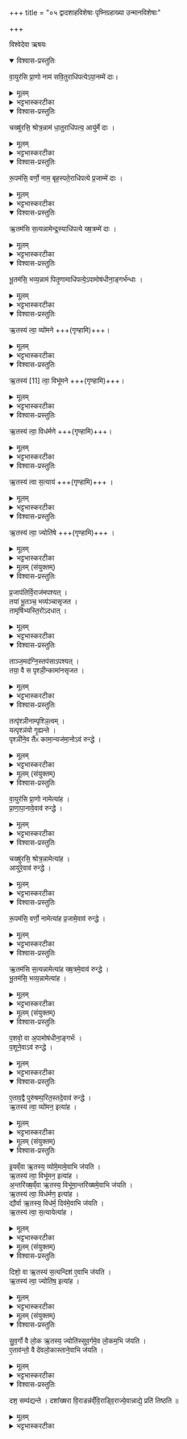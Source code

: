 +++
title = "०५ द्वादशाहविशेषाः पृष्निग्रहाख्या उन्मानविशेषाः"

+++

विश्वेदेवा ऋषयः
<details open><summary>विश्वास-प्रस्तुतिः</summary>

वा॒युर॑सि प्रा॒णो नाम॑ सवि॒तुराधि॑पत्येऽपा॒नम्मे॑ दाः।  
</details>

<details><summary>मूलम्</summary>

वा॒युर॑सि प्रा॒णो नाम॑ सवि॒तुराधि॑पत्येऽपा॒नम्मे॑ दाः।  
</details>

<details><summary>भट्टभास्करटीका</summary>

1अथ पृश्नीनां ग्रहणं - संतृप्तं राजानं दशधा व्यूह्याभिमृशति - वायुरसि प्राणो नामेत्यादिभिः दश भागान्, ते एते संवत्सरसाक्षीये[ध्ये]ष्वहस्सु गृह्यन्ते । यत्र क्वचैवैतान् गृह्णीयादित्येतदपरम् । तत्रादितः पञ्च यजूंषि, उत्तराः पञ्च एकपदा गायत्र्यः 'ऋतस्य त्वा व्योमने' इत्यादयः ॥ हे सोम वायुरसि बहिः प्राणो नामासि पीतस्त्वमेव । यज्ञद्वारेण वृष्ट्यादिक्रमेण च सर्वं त्वया प्रेर्यते । स त्वं सवितुराधिपत्ये स्थित्वा अपानं अपानादिं मे मह्यं दाः देहि । सर्वप्राणवृत्तीनामुपलक्षणतया प्रधानयोरुपादानम् । ब्राह्मणं च भवति 'प्राणापानावेवावरुन्धे' इति । पीतः स त्वं मम प्राणादीन् सम्यक्प्रेरयसि । ददातेर्लेटि शपो लुक् । अधिपतिशब्दाद्ब्राह्मणादित्वात् ष्यञ् ॥
</details>

<details open><summary>विश्वास-प्रस्तुतिः</summary>

चख्षु॑रसि॒ श्रोत्र॒न्नाम॑ धा॒तुराधि॑पत्य॒ आयु॑र्मे दाः ।  
</details>

<details><summary>मूलम्</summary>

चख्षु॑रसि॒ श्रोत्र॒न्नाम॑ धा॒तुराधि॑पत्य॒ आयु॑र्मे दाः ।  
</details>

<details><summary>भट्टभास्करटीका</summary>

2चक्षुरसि श्रोत्रादिकं च त्वमेव नामासि पीतः तत्सामर्थ्योत्पादनात् । स त्वं धातुः सर्वस्य विधातुरारिधपत्ये स्थित्वा आयुर्मे मह्यं देहि सर्वेन्द्रियसामर्थ्योपेतं दीर्घमायुर्मे देहि ॥
</details>

<details open><summary>विश्वास-प्रस्तुतिः</summary>

रू॒पम॑सि॒ वर्णो॒ नाम॒ बृह॒स्पते॒राधि॑पत्ये प्र॒जाम्मे॑ दाः ।  
</details>

<details><summary>मूलम्</summary>

रू॒पम॑सि॒ वर्णो॒ नाम॒ बृह॒स्पते॒राधि॑पत्ये प्र॒जाम्मे॑ दाः ।  
</details>

<details><summary>भट्टभास्करटीका</summary>

3रूपमसि शोभनं वर्णो मृजा च त्वमेवासि पीतः । स त्वं रूपादिसमृद्धिकारिणः बृहस्पतेराधिपत्ये स्थित्वा प्रजां प्रजननशक्तिं रूपादिसमृद्धिं पुत्रादिपोषं मे देहि ॥
</details>

<details open><summary>विश्वास-प्रस्तुतिः</summary>

ऋ॒तम॑सि स॒त्यन्नामेन्द्र॒स्याधि॑पत्ये ख्ष॒त्रम्मे॑ दाः ।  
</details>

<details><summary>मूलम्</summary>

ऋ॒तम॑सि स॒त्यन्नामेन्द्र॒स्याधि॑पत्ये ख्ष॒त्रम्मे॑ दाः ।  
</details>

<details><summary>भट्टभास्करटीका</summary>

4ऋतमसि सत्यं त्वमेवासि । मानसं तथ्यमृतं, वाचिकं सत्यं, तदुभयमपि त्वत्पानाद्भवति । स त्वमिन्द्रस्य सत्यात्मनः आधिपत्ये स्थित्वा क्षत्रं बलं सत्यहेतुकं मे देहि ॥
</details>

<details open><summary>विश्वास-प्रस्तुतिः</summary>

भू॒तम॑सि॒ भव्य॒न्नाम॑ पितृ॒णामाधि॑पत्ये॒ऽपामोष॑धीना॒ङ्गर्भ॑न्धाः ।  
</details>

<details><summary>मूलम्</summary>

भू॒तम॑सि॒ भव्य॒न्नाम॑ पितृ॒णामाधि॑पत्ये॒ऽपामोष॑धीना॒ङ्गर्भ॑न्धाः ।  
</details>

<details><summary>भट्टभास्करटीका</summary>

5भूतमसि, भव्यं वर्तमानं, उपलक्षणत्वाच्च भविष्यच्च त्वमेवासि त्रैकाल्यवर्ती त्वमेव सः यज्ञद्वारेण जनयसि, स त्वं पितॄणां जनयितॄणाम् ॥
</details>

<details open><summary>विश्वास-प्रस्तुतिः</summary>

ऋ॒तस्य॑ त्वा॒ व्यो॑मने +++(गृण्हामि)+++।  
</details>

<details><summary>मूलम्</summary>

ऋ॒तस्य॑ त्वा॒ व्यो॑मने +++(गृण्हामि)+++।  
</details>

<details><summary>भट्टभास्करटीका</summary>

6ऋतस्य व्योम पृथिवी । ब्राह्मणं च भवति 'द्यावापृथिव्योर्हि यज्ञः' इति, 'इयं वा ऋतस्य व्योम' इति च । पृथिवीजयार्थं त्वां गृह्णामीति । तादर्थ्ये चतुर्थी । अवतेर्मनिन्प्रत्यये 'ज्वरत्वर' इत्यादिना ऊठि गुणः, उपधालोपाभावश्छान्दसः, विविधं ओम व्योम इति प्रादिसमासे अव्ययपूर्वपदप्रकृतिस्वरत्वम्; 'उदात्तस्वरितयोर्यणः' इत्योकारस्स्वर्यते ॥
</details>

<details open><summary>विश्वास-प्रस्तुतिः</summary>

ऋ॒तस्य॑ [11]  त्वा॒ विभू॑मने +++(गृण्हामि)+++।  
</details>

<details><summary>मूलम्</summary>

ऋ॒तस्य॑ [11]  त्वा॒ विभू॑मने +++(गृण्हामि)+++।  
</details>

<details><summary>भट्टभास्करटीका</summary>

7ऋतस्य विभूम विविधं भावयितृ अवकाशप्रदानादिना अन्तरिक्षम्, ब्राह्मणं च - 'अन्तरिक्षं वा ऋतस्य विभूम' इति, 'अन्तरिक्षे हि यज्ञः' इति च । अन्तरिक्षस्य जयार्थं त्वां गृह्णामीति । सर्वत्र पूर्ववत्प्रत्ययस्स्वरश्च, गुणाभावश्छान्दसः ॥
</details>

<details open><summary>विश्वास-प्रस्तुतिः</summary>

ऋ॒तस्य॑ त्वा॒ विध॑र्मणे +++(गृण्हामि)+++।  
</details>

<details><summary>मूलम्</summary>

ऋ॒तस्य॑ त्वा॒ विध॑र्मणे +++(गृण्हामि)+++।  
</details>

<details><summary>भट्टभास्करटीका</summary>

8ऋतस्य विधर्म विविधं धारयितृ वृष्ट्यादिना द्यौः देवलोकः । 'द्यौर्वा ऋतस्य विधर्म' इत्यादि ब्राह्मणम् । प्रत्ययादि पूर्ववत् ॥
</details>

<details open><summary>विश्वास-प्रस्तुतिः</summary>

ऋ॒तस्य॑ त्वा स॒त्याय॑ +++(गृण्हामि)+++ ।  
</details>

<details><summary>मूलम्</summary>

ऋ॒तस्य॑ त्वा स॒त्याय॑ +++(गृण्हामि)+++ ।  
</details>

<details><summary>भट्टभास्करटीका</summary>

9ऋतस्य सत्यं अविनाशित्वं, तत्कारिण्यो दिशः । दिक्षु हि विस्तीर्णे नश्यतीति । यद्वा - ऋतस्य सत्यं सद्भावः तच्च प्रागादिदिशाम् । ब्राह्मणं च - 'दिशो वा ऋतस्य सत्यम्' इति ॥
</details>

<details open><summary>विश्वास-प्रस्तुतिः</summary>

ऋ॒तस्य॑ त्वा॒ ज्योति॑षे +++(गृण्हामि)+++ ।  
</details>

<details><summary>मूलम्</summary>

ऋ॒तस्य॑ त्वा॒ ज्योति॑षे +++(गृण्हामि)+++ ।  
</details>

<details><summary>भट्टभास्करटीका</summary>

10ऋतस्य ज्योतिः सुवर्गः सुखैकरूपः, तत्र हि यज्ञो द्योतते फलसंपत्त्या विराजते । ब्राह्मणं च 'सुवर्गो वै लोक ऋतस्य ज्योतिः' इति ॥
</details>

<details><summary>मूलम् (संयुक्तम्)</summary>

प्र॒जाप॑तिर्वि॒राज॑मपश्य॒त्तया॑ भू॒तञ्च॒ भव्य॑ञ्चासृजत॒ तामृषि॑भ्यस्ति॒रो॑ऽदधा॒त्ताञ्ज॒मद॑ग्नि॒स्तप॑साऽपश्य॒त्तया॒ वै स पृश्ञी॒न्कामा॑नसृजत॒ तत्पृ॑श्ञीनाम्पृश्ञि॒त्वम्यत्पृश्ञ॑यो गृ॒ह्यन्ते॒ पृश्ञी॑ने॒व तैᳵ कामा॒न्यज॑मा॒नोऽव॑ रुन्द्धे
</details>

<details open><summary>विश्वास-प्रस्तुतिः</summary>

प्र॒जाप॑तिर्वि॒राज॑मपश्यत् ।  
तया॑ भू॒तञ्च॒ भव्य॑ञ्चासृजत ।  
तामृषि॑भ्यस्ति॒रो॑ऽदधात् ।  
</details>

<details><summary>मूलम्</summary>

प्र॒जाप॑तिर्वि॒राज॑मपश्यत् ।  
तया॑ भू॒तञ्च॒ भव्य॑ञ्चासृजत ।  
तामृषि॑भ्यस्ति॒रो॑ऽदधात् ।  
</details>

<details><summary>भट्टभास्करटीका</summary>

11अथैतेषां पृश्नीनामेव ब्राह्मणं - प्रजापतिरित्यादि ॥ विराड्दशाक्षरा, गौर्वा । ऋषिभ्यस्तिरोदधात् तिरोहितामकरोत् ।
</details>

<details open><summary>विश्वास-प्रस्तुतिः</summary>

ताञ्ज॒मद॑ग्नि॒स्तप॑साऽपश्यत् ।  
तया॒ वै स पृश्ञी॒न्कामा॑नसृजत ।  
</details>

<details><summary>मूलम्</summary>

ताञ्ज॒मद॑ग्नि॒स्तप॑साऽपश्यत् ।  
तया॒ वै स पृश्ञी॒न्कामा॑नसृजत ।  
</details>

<details><summary>भट्टभास्करटीका</summary>

जमदग्निस्तां दृष्ट्वा विराजं पृश्नीन् कामहेतुभूतान् अत एव कामान् सर्वैः काम्यमानान् प्राणादिकामधुक्त्वात् 'वायुरसि प्राणो नाम' इत्यादिकान् ग्रहान् असृजत,
</details>

<details open><summary>विश्वास-प्रस्तुतिः</summary>

तत्पृ॑श्ञीनाम्पृश्ञि॒त्वम् ।   
यत्पृश्ञ॑यो गृ॒ह्यन्ते ।  
पृश्ञी॑ने॒व तैᳵ कामा॒न्यज॑मा॒नोऽव॑ रुन्द्धे ।  
</details>

<details><summary>मूलम्</summary>

तत्पृ॑श्ञीनाम्पृश्ञि॒त्वम् ।   
यत्पृश्ञ॑यो गृ॒ह्यन्ते ।  
पृश्ञी॑ने॒व तैᳵ कामा॒न्यज॑मा॒नोऽव॑ रुन्द्धे ।  
</details>

<details><summary>भट्टभास्करटीका</summary>

तत्पृश्निग्रहाणां पृश्नित्वम्, पृश्निस्थान्कामान् प्राणादीन् दश यजमानोवरुन्धे ।
</details>

<details><summary>मूलम् (संयुक्तम्)</summary>

वा॒युर॑सि प्रा॒णः [12]  नामेत्या॑ह प्राणापा॒नावे॒वाव॑ रुन्द्धे॒
</details>

<details open><summary>विश्वास-प्रस्तुतिः</summary>

वा॒युर॑सि प्रा॒णो नामेत्या॑ह ।  
प्रा॒णा॒पा॒नावे॒वाव॑ रुन्द्धे ।
</details>

<details><summary>मूलम्</summary>

वा॒युर॑सि प्रा॒णो नामेत्या॑ह ।  
प्रा॒णा॒पा॒नावे॒वाव॑ रुन्द्धे ।
</details>

<details><summary>भट्टभास्करटीका</summary>

अधुना ग्रहान् तांश्च क्रमेण दर्शयति वायुरसीत्यादि । सर्वप्राणतृप्त्युपलक्षणं प्राणापानग्रहणम् ॥
</details>

<details open><summary>विश्वास-प्रस्तुतिः</summary>

चख्षु॑रसि॒ श्रोत्र॒न्नामेत्या॑ह ।  
आयु॑रे॒वाव॑ रुन्द्धे ।  
</details>

<details><summary>मूलम्</summary>

चख्षु॑रसि॒ श्रोत्र॒न्नामेत्या॑ह ।  
आयु॑रे॒वाव॑ रुन्द्धे ।  
</details>

<details><summary>भट्टभास्करटीका</summary>

12आयुरेवेति चक्षुराद्युपेतम् ॥
</details>

<details open><summary>विश्वास-प्रस्तुतिः</summary>

रू॒पम॑सि॒ वर्णो॒ नामेत्या॑ह प्र॒जामे॒वाव॑ रुन्द्धे ।  
</details>

<details><summary>मूलम्</summary>

रू॒पम॑सि॒ वर्णो॒ नामेत्या॑ह प्र॒जामे॒वाव॑ रुन्द्धे ।  
</details>

<details><summary>भट्टभास्करटीका</summary>

13रूपं प्रजां रूपवर्णोपेतम् ॥
</details>

<details open><summary>विश्वास-प्रस्तुतिः</summary>

ऋ॒तम॑सि स॒त्यन्नामेत्या॑ह ख्ष॒त्रमे॒वाव॑ रुन्द्धे ।  
भू॒तम॑सि॒ भव्य॒न्नामेत्या॑ह ।  
</details>

<details><summary>मूलम्</summary>

ऋ॒तम॑सि स॒त्यन्नामेत्या॑ह ख्ष॒त्रमे॒वाव॑ रुन्द्धे ।  
भू॒तम॑सि॒ भव्य॒न्नामेत्या॑ह ।  
</details>

<details><summary>भट्टभास्करटीका</summary>

14क्षत्रमिति ॥ बलं सत्यहेतुकम् ॥
</details>

<details><summary>मूलम् (संयुक्तम्)</summary>

प॒शवो॒ वा अ॒पामोष॑धीना॒ङ्गर्भ॑ᳶ प॒शूने॒व [13]  
अव॑ रुन्द्ध ए॒ताव॒द्वै पुरु॑षम्प॒रित॒स्तदे॒वाव॑ रुन्द्ध ऋ॒तस्य॑ त्वा॒ व्यो॑मन॒ इत्या॑ह
</details>

<details open><summary>विश्वास-प्रस्तुतिः</summary>

प॒शवो॒ वा अ॒पामोष॑धीना॒ङ्गर्भः॑ ।   
प॒शूने॒वाऽव॑ रुन्द्धे ।  
</details>

<details><summary>मूलम्</summary>

प॒शवो॒ वा अ॒पामोष॑धीना॒ङ्गर्भः॑ ।   
प॒शूने॒वाऽव॑ रुन्द्धे ।  
</details>

<details><summary>भट्टभास्करटीका</summary>

15पशवो वा इति ॥ परम्परया अबादिप्रभवत्वात् ।
</details>

<details open><summary>विश्वास-प्रस्तुतिः</summary>

ए॒ताव॒द्वै पुरु॑षम्प॒रित॒स्तदे॒वाव॑ रुन्द्धे ।   
ऋ॒तस्य॑ त्वा॒ व्यो॑मन॒ इत्या॑ह ।  
</details>

<details><summary>मूलम्</summary>

ए॒ताव॒द्वै पुरु॑षम्प॒रित॒स्तदे॒वाव॑ रुन्द्धे ।   
ऋ॒तस्य॑ त्वा॒ व्यो॑मन॒ इत्या॑ह ।  
</details>

<details><summary>भट्टभास्करटीका</summary>

एतावदिति । पुरुषस्य परिकरवत् प्रत्यासज्ज्य स्थितं एतावत्प्राणादि पश्वन्तमेतत्सर्वमवरुन्धे एभिः पृश्निभिः दशभिः । 'अभितःपरितः' इति द्वितीया ॥
</details>

<details><summary>मूलम् (संयुक्तम्)</summary>

इ॒यव्ँवा ऋ॒तस्य॒ व्यो॑मे॒मामे॒वाभि ज॑यत्यृ॒तस्य॑ त्वा॒ विभू॑मन॒ इत्या॑हा॒न्तरि॑ख्ष॒व्ँवा ऋ॒तस्य॒ विभू॑मा॒न्तरि॑ख्षमे॒वाभि ज॑यत्यृ॒तस्य॑ त्वा॒ विध॑र्मण॒ इत्या॑ह॒ द्यौर्वा ऋ॒तस्य॒ विध॑र्म॒ दिव॑मे॒वाभि ज॑यत्यृ॒तस्य॑ [14]  त्वा॒ स॒त्यायेत्या॑ह
</details>

<details open><summary>विश्वास-प्रस्तुतिः</summary>

इ॒यव्ँवा ऋ॒तस्य॒ व्यो॑मे॒मामे॒वाभि ज॑यति ।   
ऋ॒तस्य॑ त्वा॒ विभू॑मन॒ इत्या॑ह ।    
अ॒न्तरि॑ख्ष॒व्ँवा ऋ॒तस्य॒ विभू॑मा॒न्तरि॑ख्षमे॒वाभि ज॑यति ।  
ऋ॒तस्य॑ त्वा॒ विध॑र्मण॒ इत्या॑ह ।  
द्यौर्वा ऋ॒तस्य॒ विध॑र्म॒ दिव॑मे॒वाभि ज॑यति ।  
ऋ॒तस्य॑ त्वा॒ स॒त्यायेत्या॑ह ।  
</details>

<details><summary>मूलम्</summary>

इ॒यव्ँवा ऋ॒तस्य॒ व्यो॑मे॒मामे॒वाभि ज॑यति ।   
ऋ॒तस्य॑ त्वा॒ विभू॑मन॒ इत्या॑ह ।    
अ॒न्तरि॑ख्ष॒व्ँवा ऋ॒तस्य॒ विभू॑मा॒न्तरि॑ख्षमे॒वाभि ज॑यति ।  
ऋ॒तस्य॑ त्वा॒ विध॑र्मण॒ इत्या॑ह ।  
द्यौर्वा ऋ॒तस्य॒ विध॑र्म॒ दिव॑मे॒वाभि ज॑यति ।  
ऋ॒तस्य॑ त्वा॒ स॒त्यायेत्या॑ह ।  
</details>

<details><summary>भट्टभास्करटीका</summary>

16-18इयं वा इति ॥ पृथिवी यज्ञश्च विविधं रक्षितौ 'द्यावापृथिव्योर्हि यज्ञः' इति । तस्मात् षष्ठेन पृश्निना पृथिवीमेवाभिजयति । एवमुत्तरेषु द्रष्टव्यम् ॥
</details>

<details><summary>मूलम् (संयुक्तम्)</summary>

दिशो॒ वा ऋ॒तस्य॑ स॒त्यन्दिश॑ ए॒वाभि ज॑यत्यृ॒तस्य॑ त्वा॒ ज्योति॑ष॒ इत्या॑ह  
</details>

<details open><summary>विश्वास-प्रस्तुतिः</summary>

दिशो॒ वा ऋ॒तस्य॑ स॒त्यन्दिश॑ ए॒वाभि ज॑यति ।  
ऋ॒तस्य॑ त्वा॒ ज्योति॑ष॒ इत्या॑ह ।   
</details>

<details><summary>मूलम्</summary>

दिशो॒ वा ऋ॒तस्य॑ स॒त्यन्दिश॑ ए॒वाभि ज॑यति ।  
ऋ॒तस्य॑ त्वा॒ ज्योति॑ष॒ इत्या॑ह ।   
</details>

<details><summary>भट्टभास्करटीका</summary>

19दिशो वा इति ॥ यज्ञस्य सत्यत्वस्य दिगधीनत्वाद्दिक्षु हि विस्तीर्णं अनपायं भवतीति ॥
</details>

<details><summary>मूलम् (संयुक्तम्)</summary>

सुव॒र्गो वै लो॒क ऋ॒तस्य॒ ज्योति॑स्सुव॒र्गमे॒व लो॒कम॒भि ज॑यत्ये॒ताव॑न्तो॒ वै दे॑वलो॒कास्ताने॒वाभि ज॑यति॒ दश॒ सम्प॑द्यन्ते॒ दशा᳚ख्षरा वि॒राडन्न॑व्ँवि॒राड्वि॒राज्ये॒वान्नाद्ये॒ प्रति॑ तिष्ठति ॥[15]   
</details>

<details open><summary>विश्वास-प्रस्तुतिः</summary>

सु॒व॒र्गो वै लो॒क ऋ॒तस्य॒ ज्योति॑स्सुव॒र्गमे॒व लो॒कम॒भि ज॑यति ।  
ए॒ताव॑न्तो॒ वै दे॑वलो॒कास्ताने॒वाभि ज॑यति ।  
</details>

<details><summary>मूलम्</summary>

सु॒व॒र्गो वै लो॒क ऋ॒तस्य॒ ज्योति॑स्सुव॒र्गमे॒व लो॒कम॒भि ज॑यति ।  
ए॒ताव॑न्तो॒ वै दे॑वलो॒कास्ताने॒वाभि ज॑यति ।  
</details>

<details><summary>भट्टभास्करटीका</summary>

20सुवर्ग इति ॥ यज्ञस्य द्योतनस्थानं स्वर्गः, तत्र हि यज्ञो द्योतते फलाविर्भावेन । एतावन्त इत्यादि । पृथिव्यादिस्वर्गान्ता देवलोकाः यज्ञाधिकरणत्वेन देवस्थानानि, तान् सर्वानभिजयत्येतेन पञ्चाभिः पृश्निभिः ।
</details>

<details open><summary>विश्वास-प्रस्तुतिः</summary>

दश॒ सम्प॑द्यन्ते ।
दशा᳚ख्षरा वि॒राडन्न॑व्ँवि॒राड्वि॒राज्ये॒वान्नाद्ये॒ प्रति॑ तिष्ठति ॥   
</details>

<details><summary>मूलम्</summary>

दश॒ सम्प॑द्यन्ते ।
दशा᳚ख्षरा वि॒राडन्न॑व्ँवि॒राड्वि॒राज्ये॒वान्नाद्ये॒ प्रति॑ तिष्ठति ॥   
</details>

<details><summary>भट्टभास्करटीका</summary>

दश सम्पद्यन्ते इत्यादि । गतम् । विराजमानेऽन्नाद्ये प्रतितिष्ठति । अन्नस्यादनमन्नाद्यं छान्दसो यत् ॥


इति तृतीये तृतीये पञ्चमोनुवाकः ॥  
</details>

